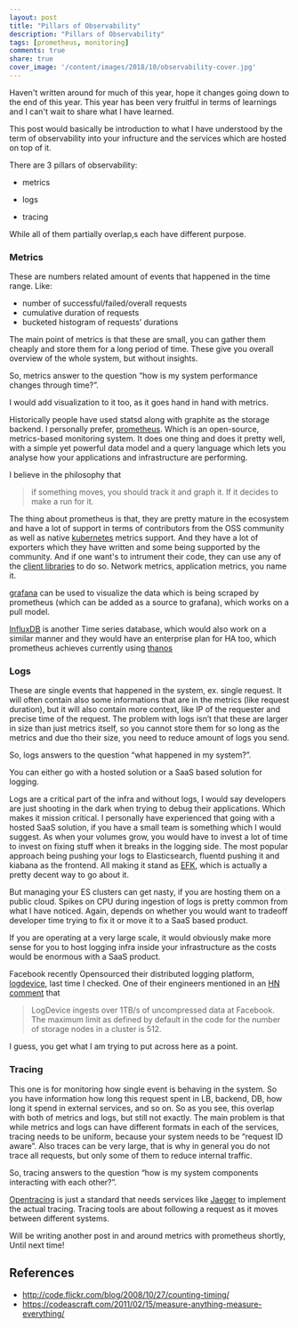 ```yaml
---
layout: post
title: "Pillars of Observability"
description: "Pillars of Observability"
tags: [prometheus, monitoring]
comments: true
share: true
cover_image: '/content/images/2018/10/observability-cover.jpg'
---
```


Haven't written around for much of this year, hope it changes going down to the end of this year. This year has been very fruitful in terms of learnings and I can't wait to share what I have learned. 

This post would basically be introduction to what I have understood by the term of observability into your infructure and the services which are hosted on top of it. 

There are 3 pillars of observability:

- metrics

- logs

- tracing

While all of them partially overlap,s each have different purpose.

### Metrics

These are numbers related amount of events that happened in the time range. Like:

- number of successful/failed/overall requests
- cumulative duration of requests
- bucketed histogram of requests’ durations

The main point of metrics is that these are small, you can gather them cheaply and store them for a long period of time. These give you overall overview of the whole system, but without insights.

So, metrics answer to the question “how is my system performance changes through time?”.

I would add visualization to it too, as it goes hand in hand with metrics.

Historically people have used statsd along with graphite as the storage backend. I personally prefer, [prometheus](https://prometheus.io/). Which is an open-source, metrics-based monitoring system. It does one thing and does it pretty well, with a simple yet powerful data model and a query language which lets you analyse how your applications and infrastructure are performing. 

I believe in the philosophy that

> if something moves, you should track it and graph it. If it decides to make a run for it. 

The thing about prometheus is that, they are pretty mature in the ecosystem and have a lot of support in terms of contributors from the OSS community as well as native [kubernetes](https://kubernetes.io) metrics support. And they have a lot of exporters which they have written and some being supported by the community. And if one want's to intrument their code, they can use any of the [client libraries](https://prometheus.io/docs/instrumenting/clientlibs/) to do so. Network metrics, application metrics, you name it. 

[grafana](https://grafana.com/) can be used to visualize the data which is being scraped by prometheus (which can be added as a source to grafana), which works on a pull model. 

[InfluxDB](https://www.influxdata.com/) is another Time series database, which would also work on a similar manner and they would have an enterprise plan for HA too, which prometheus achieves currently using [thanos](https://github.com/improbable-eng/thanos)

### Logs

These are single events that happened in the system, ex. single request. It will often contain also some informations that are in the metrics (like request duration), but it will also contain more context, like IP of the requester and precise time of the request. The problem with logs isn’t that these are larger in size than just metrics itself, so you cannot store them for so long as the metrics and due tho their size, you need to reduce amount of logs you send.

So, logs answers to the question “what happened in my system?”.

You can either go with a hosted solution or a SaaS based solution for logging. 

Logs are a critical part of the infra and without logs, I would say developers are just shooting in the dark when trying to debug their applications. Which makes it mission critical. I personally have experienced that going with a hosted SaaS solution, if you have a small team is something which I would suggest. As when your volumes grow, you would have to invest a lot of time to invest on fixing stuff when it breaks in the logging side. The most popular approach being pushing your logs to Elasticsearch, fluentd pushing it and kiabana as the frontend. All making it stand as [EFK](https://docs.fluentd.org/v0.12/articles/docker-logging-efk-compose), which is actually a pretty decent way to go about it. 

But managing your ES clusters can get nasty, if you are hosting them on a public cloud. Spikes on CPU during ingestion of logs is pretty common from what I have noticed. Again, depends on whether you would want to tradeoff developer time trying to fix it or move it to a SaaS based product. 

If you are operating at a very large scale, it would obviously make more sense for you to host logging infra inside your infrastructure as the costs would be enormous with a SaaS product. 

Facebook recently Opensourced their distributed logging platform, [logdevice](https://logdevice.io/), last time I checked. One of their engineers mentioned in an [HN comment](https://news.ycombinator.com/item?id=17976930) that

> LogDevice ingests over 1TB/s of uncompressed data at Facebook. The maximum limit as defined by default in the code for the number of storage nodes in a cluster is 512.

I guess, you get what I am trying to put across here as a point. 

### Tracing

This one is for monitoring how single event is behaving in the system. So you have information how long this request spent in LB, backend, DB, how long it spend in external services, and so on. So as you see, this overlap with both of metrics and logs, but still not exactly. The main problem is that while metrics and logs can have different formats in each of the services, tracing needs to be uniform, because your system needs to be “request ID aware”. Also traces can be very large, that is why in general you do not trace all requests, but only some of them to reduce internal traffic.

So, tracing answers to the question “how is my system components interacting with each other?”.

[Opentracing](http://opentracing.io/) is just a standard that needs services like [Jaeger](https://www.jaegertracing.io/docs/1.6/) to implement the actual tracing. Tracing tools are about following a request as it moves between different systems. 

Will be writing another post in and around metrics with prometheus shortly, Until next time!

## References

- http://code.flickr.com/blog/2008/10/27/counting-timing/
- https://codeascraft.com/2011/02/15/measure-anything-measure-everything/
